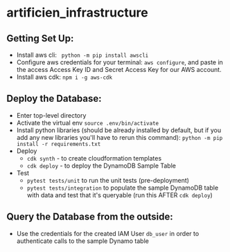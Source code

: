 # artificien_infrastructure

## Getting Set Up:
- Install aws cli: ` python -m pip install awscli`
- Configure aws credentials for your terminal: `aws configure`, and paste in the access Access Key ID and Secret Access Key for our AWS account.
- Install aws cdk: `npm i -g aws-cdk`

## Deploy the Database:
- Enter top-level directory
- Activate the virtual env `source .env/bin/activate`
- Install python libraries (should be already installed by default, but if you add any new libraries you'll have to rerun this command): `python -m pip install -r requirements.txt`
- Deploy
  - `cdk synth` - to create cloudformation templates
  - `cdk deploy` - to deploy the DynamoDB Sample Table
- Test
  - `pytest tests/unit` to run the unit tests (pre-deployment)
  - `pytest tests/integration` to populate the sample DynamoDB table with data and test that it's queryable (run this AFTER `cdk deploy`)
  
## Query the Database from the outside:
- Use the credentials for the created IAM User `db_user` in order to authenticate calls to the sample Dynamo table